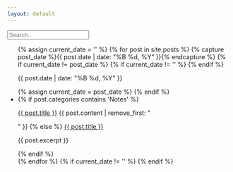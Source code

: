 ```yaml
---
layout: default
---
```


<div class="searchInput">
  <input type="text" id="search-input" placeholder="Search...">
    <p id="p-result-count" style="margin-top: 0px;"><span id="result-count"></span></p>
    <div class="resultBox">
      <!-- here list are inserted from javascript -->
  </div>
</div>

<ul id="post-list">
  {% assign current_date = '' %}
  {% for post in site.posts %}
    {% capture post_date %}{{ post.date | date: "%B %d, %Y" }}{% endcapture %}
    {% if current_date != post_date %}
      {% if current_date != '' %}
      {% endif %}
      <div class="date-separator"><p>{{ post.date | date: "%B %d, %Y" }}</p></div>
    {% assign current_date = post_date %}
    {% endif %}
    <li class="post-item" data-tags="{{ post.tags | join: ' ' }}" data-categories="{{ post.categories | join: ' ' }}">
      {% if post.categories contains 'Notes' %}
       <p><a class="title" href="{{ site.baseurl }}{{ post.url | xml_escape }}">{{ post.title }}</a> {{ post.content | remove_first: "<p>" }}
      {% else %}
       <a href="{{ site.baseurl }}{{ post.url | xml_escape }}">{{ post.title }}</a>
        <p>{{ post.excerpt }}</p>
      {% endif %}
    </li>
  {% endfor %}
  {% if current_date != '' %}
  {% endif %}
</ul>


<script>
(function () {
    var searchInput = document.getElementById('search-input');
    var postList = document.getElementById('post-list');
    var allPostItems = postList.querySelectorAll('.post-item');

    function filterPosts(query) {
      var trimmedQuery = query.trim().toLowerCase();

      if (trimmedQuery === '') {
        // If the query is empty, show all post items
        allPostItems.forEach(function (item) {
          item.style.display = 'block';
        });
        return;
      }

      allPostItems.forEach(function (item) {
        var title = item.querySelector('.title').textContent.toLowerCase();
        var excerpt = item.querySelector('.excerpt').textContent.toLowerCase();
        var tags = item.getAttribute('data-tags').toLowerCase();
        var categories = item.getAttribute('data-categories').toLowerCase();
        var date = item.getAttribute('data-date').toLowerCase();

        if (
          title.includes(trimmedQuery) ||
          excerpt.includes(trimmedQuery) ||
          tags.includes(trimmedQuery) ||
          categories.includes(trimmedQuery) ||
          date.includes(trimmedQuery)
        ) {
          item.style.display = 'block';
          highlightMatch(item.querySelector('.title'), trimmedQuery);
          highlightMatch(item.querySelector('.excerpt'), trimmedQuery);
        } else {
          item.style.display = 'none';
        }
      });
    }

    function highlightMatch(element, query) {
      var regex = new RegExp(query, 'gi');
      var content = element.textContent;
      var highlightedContent = content.replace(regex, function (match) {
        return '<span class="highlight">' + match + '</span>';
      });
      element.innerHTML = highlightedContent;
    }

    // Event listener for input event on the searchInput element
    searchInput.addEventListener('input', function () {
      filterPosts(searchInput.value);
    });
  })();
</script>
<script src="/js/suggest.js"></script>
